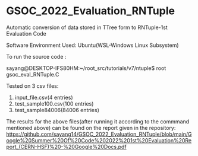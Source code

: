 # GSOC_2022_Evaluation_RNTuple
Automatic conversion of data stored in TTree form to RNTuple-1st Evaluation Code

Software Environment Used: Ubuntu(WSL-Windows Linux Subsystem)

To run the source code :

sayang@DESKTOP-IFS80HM:~/root_src/tutorials/v7/ntuple$ root gsoc_eval_RNTuple.C

Tested on 3 csv files:
1) input_file.csv(4 entries)
2) test_sample100.csv(100 entries)
3) test_sample84006(84006 entries)

The results for the above files(after running it according to the commmand mentioned above) can be found on the report given in the repository:
https://github.com/sayang14/GSOC_2022_Evaluation_RNTuple/blob/main/Google%20Summer%20Of%20Code%202022%201st%20Evaluation%20Report_(CERN-HSF)%20-%20Google%20Docs.pdf
